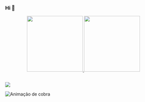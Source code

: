 ### Hi 👋


<div align="center">
  <a href="https://github.com/helenajuliana">
  <img height="180em" src="https://github-readme-stats.vercel.app/api?username=helenajuliana&show_icons=true&theme=dracula&include_all_commits=true&count_private=true"/>
  <img height="180em" src="https://github-readme-stats.vercel.app/api/top-langs/?username=helenajuliana&layout=compact&langs_count=7&theme=dracula"/>
</div>
<div style="display: inline_block"><br>
  
</div>
  
 
<div>
  
  <a href = "mailto:helenajuliana14@gmail.com"><img src="https://img.shields.io/badge/-Gmail-%23333?style=for-the-badge&logo=gmail&logoColor=white" destino ="_blank"></a>
 
  ![ Animação de cobra ](https://github.com/HelenaJuliana/HelenaJuliana/blob/output/github-contribution-grid-snake.svg)
 
</div>
